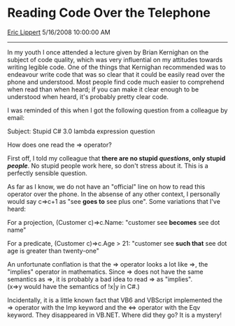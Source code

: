 <div id="page">

# Reading Code Over the Telephone

[Eric Lippert](https://social.msdn.microsoft.com/profile/Eric%20Lippert) 5/16/2008 10:00:00 AM

-----

<div id="content">

<div class="mine">

In my youth I once attended a lecture given by Brian Kernighan on the subject of code quality, which was very influential on my attitudes towards writing legible code. One of the things that Kernighan recommended was to endeavour write code that was so clear that it could be easily read over the phone and understood. Most people find code much easier to comprehend when read than when heard; if you can make it clear enough to be understood when heard, it's probably pretty clear code.

I was reminded of this when I got the following question from a colleague by email:

<span class="code"> </span>

Subject: Stupid C\# 3.0 lambda expression question

How does one read the =\> operator?

First off, I told my colleague that **there are no stupid *questions*, only stupid *people***. No stupid people work here, so don't stress about it. This is a perfectly sensible question.

As far as I know, we do not have an "official" line on how to read this operator over the phone. In the absense of any other context, I personally would say <span class="code">c=\>c+1</span> as "see **goes to** see plus one". Some variations that I've heard:

For a projection, <span class="code">(Customer c)=\>c.Name</span>: "customer see **becomes** see dot name"

For a predicate, <span class="code">(Customer c)=\>c.Age \> 21</span>: "customer see **such that** see dot age is greater than twenty-one"

An unfortunate conflation is that the =\> operator looks a lot like ⇒, the "implies" operator in mathematics. Since =\> does not have the same semantics as ⇒, it is probably a bad idea to read =\> as "implies". (x⇒y would have the semantics of <span class="code">\!x|y</span> in C\#.)

Incidentally, it is a little known fact that VB6 and VBScript implemented the ⇒ operator with the <span class="code">Imp</span> keyword and the ⇔ operator with the <span class="code">Eqv</span> keyword. They disappeared in VB.NET. Where did they go? It is a mystery\!

</div>

</div>

</div>


